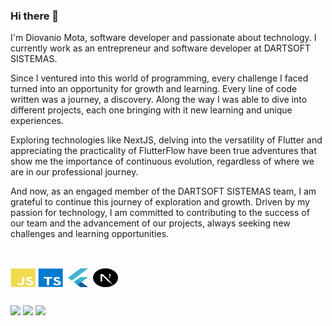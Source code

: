 ### Hi there 👋

I'm Diovanio Mota, software developer and passionate about technology. I currently work as an entrepreneur and software developer at DARTSOFT SISTEMAS.

Since I ventured into this world of programming, every challenge I faced turned into an opportunity for growth and learning. Every line of code written was a journey, a discovery. Along the way I was able to dive into different projects, each one bringing with it new learning and unique experiences.

Exploring technologies like NextJS, delving into the versatility of Flutter and appreciating the practicality of FlutterFlow have been true adventures that show me the importance of continuous evolution, regardless of where we are in our professional journey.

And now, as an engaged member of the DARTSOFT SISTEMAS team, I am grateful to continue this journey of exploration and growth. Driven by my passion for technology, I am committed to contributing to the success of our team and the advancement of our projects, always seeking new challenges and learning opportunities.

##

<div style="display: inline_block"><br>
  <img align="center" alt="Dio-Js" height="30" width="40" src="https://raw.githubusercontent.com/devicons/devicon/master/icons/javascript/javascript-plain.svg">
  <img align="center" alt="Dio-Ts" height="30" width="40" src="https://raw.githubusercontent.com/devicons/devicon/master/icons/typescript/typescript-plain.svg">
  <img align="center" alt="Dio-Flutter" height="30" width="40" src="https://raw.githubusercontent.com/devicons/devicon/master/icons/flutter/flutter-original.svg">
  <img align="center" alt="Dio-nextjs" height="30" width="40" src="https://raw.githubusercontent.com/devicons/devicon/master/icons/nextjs/nextjs-original.svg">

##

<div>
  
   <a href="https://instagram.com/diovaniomot" target="_blank"><img src="https://img.shields.io/badge/-Instagram-%23E4405F?style=for-the-badge&logo=instagram&logoColor=white" target="_blank"></a>
  <a href = "mailto:diovanio@dartsoft.com.br"><img src="https://img.shields.io/badge/-Gmail-%23333?style=for-the-badge&logo=gmail&logoColor=white" target="_blank"></a>
  <a href="https://www.linkedin.com/in/diovaniomota" target="_blank"><img src="https://img.shields.io/badge/-LinkedIn-%230077B5?style=for-the-badge&logo=linkedin&logoColor=white" target="_blank"></a> 
  
</div>  
  
  


